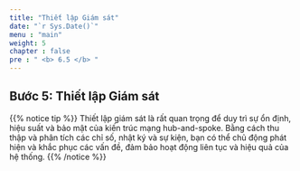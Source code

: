 ```yaml
---
title: "Thiết lập Giám sát"
date: "`r Sys.Date()`"
menu : "main"
weight: 5
chapter : false
pre : " <b> 6.5 </b> "
---
```


## Bước 5: Thiết lập Giám sát

{{% notice tip %}}
Thiết lập giám sát là rất quan trọng để duy trì sự ổn định, hiệu suất và bảo mật của kiến trúc mạng hub-and-spoke. Bằng cách thu thập và phân tích các chỉ số, nhật ký và sự kiện, bạn có thể chủ động phát hiện và khắc phục các vấn đề, đảm bảo hoạt động liên tục và hiệu quả của hệ thống.
{{% /notice %}}
